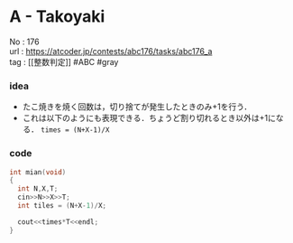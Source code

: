# A - Takoyaki

No	: 176  
url	: https://atcoder.jp/contests/abc176/tasks/abc176_a  
tag	: [[整数判定]]  #ABC #gray 

### idea
- たこ焼きを焼く回数は，切り捨てが発生したときのみ+1を行う．
- これは以下のようにも表現できる．ちょうど割り切れるとき以外は+1になる．
	`times = (N+X-1)/X`


### code
```cpp
int	mian(void)
{
  int N,X,T;
  cin>>N>>X>>T;
  int tiles = (N+X-1)/X;

  cout<<times*T<<endl;
}
```